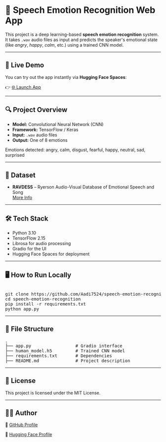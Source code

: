 # 🎤 Speech Emotion Recognition Web App

This project is a deep learning-based **speech emotion recognition** system. It takes `.wav` audio files as input and predicts the speaker's emotional state (like *angry*, *happy*, *calm*, etc.) using a trained CNN model.

---

## 🚀 Live Demo

You can try out the app instantly via **Hugging Face Spaces**:

👉 [🌐 Launch App](https://huggingface.co/spaces/Aadi75240/Speech_Emotion_Recognition)

---

## 🔍 Project Overview

- **Model:** Convolutional Neural Network (CNN)
- **Framework:** TensorFlow / Keras
- **Input:** `.wav` audio files
- **Output:** One of 8 emotions

Emotions detected: angry, calm, disgust, fearful, happy, neutral, sad, surprised


---

## 🧠 Dataset

- **RAVDESS** – Ryerson Audio-Visual Database of Emotional Speech and Song  
  [More Info](https://zenodo.org/record/1188976)

---

## 🛠️ Tech Stack

- Python 3.10
- TensorFlow 2.15
- Librosa for audio processing
- Gradio for the UI
- Hugging Face Spaces for deployment

---

## 🖥️ How to Run Locally

<pre> 
git clone https://github.com/Aadi7524/speech-emotion-recognition.git
cd speech-emotion-recognition
pip install -r requirements.txt
python app.py  </pre>

---

## 📁 File Structure
<pre>
.
├── app.py                 # Gradio interface
├── human_model.h5         # Trained CNN model
├── requirements.txt       # Dependencies
├── README.md              # Project description
</pre>
---

## 📜 License

This project is licensed under the MIT License.

---

## 🙋‍♂️ Author

🔗 [GitHub Profile](https://github.com/Aadi7524)

🤗 [Hugging Face Profile](https://huggingface.co/Aadi75240/spaces)


